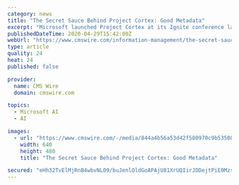 ```yaml
---
category: news
title: "The Secret Sauce Behind Project Cortex: Good Metadata"
excerpt: "Microsoft launched Project Cortex at its Ignite conference last November. It introduced the new service as a means to leverage all of the information stored in the various cloud systems (principally Microsoft 365) through Graph APIs and the application of AI techniques."
publishedDateTime: 2020-04-29T15:42:00Z
webUrl: "https://www.cmswire.com/information-management/the-secret-sauce-behind-project-cortex-good-metadata"
type: article
quality: 24
heat: 24
published: false

provider:
  name: CMS Wire
  domain: cmswire.com

topics:
  - Microsoft AI
  - AI

images:
  - url: "https://www.cmswire.com/-/media/844a4b56a53d42f580970c9b535081e1.ashx"
    width: 640
    height: 480
    title: "The Secret Sauce Behind Project Cortex: Good Metadata"

secured: "eHh32TvElMjRnB4wbvNL09/buJenlOldGoAPAjU81XrUQIirJDDejtPiE0Mzsva2GnMIvc/J12vyatctAi62jnkJFEEfoYJM1BxVuln2v5lPdxSH002ESnoRyaCctAUzRUv3ni9lUIJb9/0tVmsa4HWNoWNYFxpiE211MBf26rQfgqnx635FgeVIDVvIPCN6RwRbpxGceCeF+D6IZWXa3080swa8hke9cbgUqTla58KD9OU+KXXs+cwCix/ue6uqkDekEgVAcZ8QYP0oMHyms6mn1TO6yLiqZ3TLyg8z4xO9dqOKrHtgP7pGZ7hceMlU;b4NzFEvEYjje0oSG896RVQ=="
---
```


